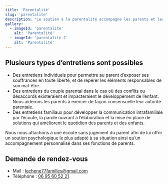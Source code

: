 ```yaml
---
title: 'Parentalité'
slug: 'parentalite'
description: "Le soutien à la parentalité accompagne les parents et les familles en rupture ou en difficulté dans l’exercice de leurs fonctions parentales."
gallery:
  - imageId: 'parentalite'
    alt: 'Parentalité'
  - imageId: 'parentalite-2'
    alt: 'Parentalité'
---
```


## Plusieurs types d’entretiens sont possibles

- Des entretiens individuels pour permettre au parent d’exposer ses souffrances en toute liberté, et de repérer les éléments responsables de son mal-être.
- Des entretiens du couple parental dans le cas où des conflits ou désaccords existeraient et impacteraient le développement de l’enfant. Nous aiderons les parents à exercer de façon consensuelle leur autorité parentale.
- Des entretiens familiaux pour développer la communication intrafamiliale par l’écoute, la parole ouvrant à l’élaboration et la mise en place de solutions qui améliorent le quotidien des parents et des enfants.

Nous nous attachons à une écoute sans jugement du parent afin de lui offrir un soutien psychologique le plus adapté à sa situation ainsi qu’un accompagnement personnalisé dans ses fonctions de parents.

## Demande de rendez-vous

- Mail : [lechene77familles@gmail.com](mailto:lechene77familles@gmail.com)
- Téléphone : [06 95 60 52 21](tel:06-95-60-52-21)

